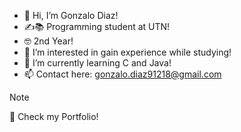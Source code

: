 - 👋 Hi, I’m Gonzalo Diaz!
- ✍📚 Programming student at UTN!
- 🤓 2nd Year!
- 👀 I’m interested in gain experience while studying!
- 🌱 I’m currently learning C and Java!
- 📫 Contact here: gonzalo.diaz91218@gmail.com

> [!NOTE]
> 💼 Check my Portfolio!


<!---
gonzalooDiaz/gonzalooDiaz is a ✨ special ✨ repository because its `README.md` (this file) appears on your GitHub profile.
You can click the Preview link to take a look at your changes.
--->
